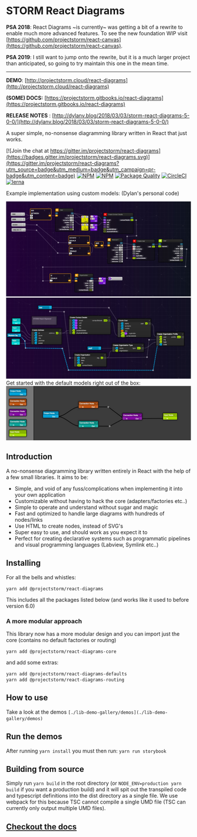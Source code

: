 # STORM React Diagrams

__PSA 2018__: React Diagrams ~is currently~ was getting a bit of a rewrite to enable much more advanced features. To see the new foundation WIP visit [https://github.com/projectstorm/react-canvas](https://github.com/projectstorm/react-canvas).

__PSA 2019__: I still want to jump onto the rewrite, but it is a much larger project than anticipated, so going to try maintain this one in the mean time.

---

**DEMO**: [http://projectstorm.cloud/react-diagrams](http://projectstorm.cloud/react-diagrams)

**(SOME) DOCS:** [https://projectstorm.gitbooks.io/react-diagrams](https://projectstorm.gitbooks.io/react-diagrams)

**RELEASE NOTES** : [http://dylanv.blog/2018/03/03/storm-react-diagrams-5-0-0/](http://dylanv.blog/2018/03/03/storm-react-diagrams-5-0-0/)

A super simple, no-nonsense diagramming library written in React that just works.

[![Join the chat at https://gitter.im/projectstorm/react-diagrams](https://badges.gitter.im/projectstorm/react-diagrams.svg)](https://gitter.im/projectstorm/react-diagrams?utm_source=badge&utm_medium=badge&utm_campaign=pr-badge&utm_content=badge)  [![NPM](https://img.shields.io/npm/v/@projectstorm/react-diagrams.svg)](https://npmjs.org/package/@projectstorm/react-diagrams)  [![NPM](https://img.shields.io/npm/dt/storm-react-diagrams.svg)](https://npmjs.org/package/storm-react-diagrams) [![Package Quality](http://npm.packagequality.com/shield/storm-react-diagrams.svg)](http://packagequality.com/#?package=storm-react-diagrams)  [![CircleCI](https://circleci.com/gh/projectstorm/react-diagrams/tree/master.svg?style=svg)](https://circleci.com/gh/projectstorm/react-diagrams/tree/master) [![lerna](https://img.shields.io/badge/maintained%20with-lerna-cc00ff.svg)](https://lerna.js.org/)


Example implementation using custom models: (Dylan's personal code)

![Personal Project](./docs/images/example1.jpg)
![](./docs/images/example2.jpg)
Get started with the default models right out of the box:
![](./docs/images/example3.jpg)

## Introduction

A no-nonsense diagramming library written entirely in React with the help of a few small libraries. It aims to be:

* Simple, and void of any fuss/complications when implementing it into your own application
* Customizable without having to hack the core \(adapters/factories etc..\)
* Simple to operate and understand without sugar and magic
* Fast and optimized to handle large diagrams with hundreds of nodes/links
* Use HTML to create nodes, instead of SVG's
* Super easy to use, and should work as you expect it to
* Perfect for creating declarative systems such as programmatic pipelines and visual programming languages (Labview, Symlink etc..)

## Installing

For all the bells and whistles:

    yarn add @projectstorm/react-diagrams

This includes all the packages listed below (and works like it used to before version 6.0)

### A more modular approach

This library now has a more modular design and you can import just the core (contains no default factories or routing)

    yarn add @projectstorm/react-diagrams-core

and add some extras:

    yarn add @projectstorm/react-diagrams-defaults
    yarn add @projectstorm/react-diagrams-routing
    
## How to use

Take a look at the demos `[./lib-demo-gallery/demos](./lib-demo-gallery/demos)`

## Run the demos

After running `yarn install` you must then run:  `yarn run storybook`

## Building from source

Simply run `yarn build` in the root directory \(or `NODE_ENV=production yarn build` if you want a production build\) and it will spit out the transpiled code and typescript definitions into the dist directory as a single file.
We use webpack for this because TSC cannot compile a single UMD file \(TSC can currently only output multiple UMD files\).

## [Checkout the docs](https://projectstorm.gitbooks.io/react-diagrams)




